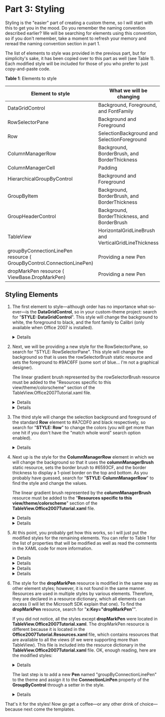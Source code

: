 # Part 3: Styling

Styling is the "easier" part of creating a custom theme, so I will start with this to get you in the mood. Do you remember the naming convention described earlier? We will be searching for elements using this convention, so if you don't remember, take a moment to refresh your memory and reread the naming convention section in part 1.

The list of elements to style was provided in the previous part, but for simplicity's sake, it has been copied over to this part as well (see Table 1). Each modified style will be included for those of you who prefer to just copy-and-paste code.

**Table 1**: Elements to style

|Element to style	|What we will be changing|
|-----------------|------------------------|
|DataGridControl|	Background, Foreground, and FontFamily|
|RowSelectorPane|	Background and Foreground|
|Row	|SelectionBackground and SelectionForeground|
|ColumnManagerRow|	Background, BorderBrush, and BorderThickness|
|ColumnManagerCell|	Padding|
|HierarchicalGroupByControl	|Background and Foreground|
|GroupByItem	|Background, BorderBrush, and BorderThickness|
|GroupHeaderControl|	Background, BorderThickness, and BorderBrush|
|TableView|HorizontalGridLineBrush and VerticalGridLineThickness|
|groupByConnectionLinePen resource ( GroupByControl.ConnectionLinePen)	|Providing a new Pen|
|dropMarkPen resource ( ViewBase.DropMarkPen)	|Providing a new Pen| 

## Styling Elements
1. The first element to style—although order has no importance what-so-ever—is the **DataGridControl**, so in your custom-theme project:
search for "**STYLE: DataGridControl**". This style will change the background to white, the foreground to black, and the font family to Calibri (only available when Office 2007 is installed).

    <details>

        <summary>View the modified properties of the DataGridControl style</summary>

            ```xml
            <Setter Property="Background"
                    Value="White"/>
            <Setter Property="Foreground"
                    Value="Black" />
            <Setter Property="TextElement.FontFamily" 
                    Value="Calibri"/>
            ```
    </details>     

2. Next, we will be providing a new style for the RowSelectorPane, so search for "STYLE: RowSelectorPane". This style will change the background so that is uses the rowSelectorBrush static resource and sets the foreground to #9AC6FF (some sort of blue... I'm not a graphical designer).

    The linear gradient brush represented by the rowSelectorBrush resource must be added to the "Resources specific to this view/theme/colorscheme" section of the TableView.Office2007Tutorial.xaml file.

    <details>

        <summary>  View the modified properties of the RowSelectorPane style</summary>

            ```xml
            <Setter Property="Background"
                Value="{StaticResource rowSelectorBrush}"/>
            <Setter Property="TextElement.Foreground"
                    Value="#9AC6FF"/>
            ```
    </details>  


    <details>

        <summary> View the declaration of the rowSelectorBrush resource</summary>

         ```xml
          <LinearGradientBrush x:Key="rowSelectorBrush"
                            StartPoint="0,0.5"
                            EndPoint="1,0.5">
              <GradientStop Color="#FFFFFF"
                            Offset="0"/>
              <GradientStop Color="#C4DDFF"
                            Offset="1"/>   
          </LinearGradientBrush>
          ```
    </details>
   
   
3. The third style will change the selection background and foreground of the standard **Row** element to #A7CDF0 and black respectively, so search for "**STYLE: Row**" to change the colors (you will get more than one hit if you don't have the "match whole word" search option enabled).    


    <details>

        <summary>View the modified properties of the Row style</summary>

         ```xml
          <Setter Property="SelectionBackground"
                  Value="#A7CDF0"/>
          <Setter Property="SelectionForeground"
                  Value="Black"/>
          ```
    </details>

4. Next up is the style for the **ColumnManagerRow** element in which we will change the background so that it uses the **columnManagerBrush** static resource, sets the border brush to #6593CF, and the border thickness to display a 1-pixel border on the top and bottom. As you probably have guessed, search for "**STYLE: ColumnManagerRow**" to find the style and change the values.

    The linear gradient brush represented by the **columnManagerBrush** resource must be added to the "**Resources specific to this view/theme/colorscheme**" section of the **TableView.Office2007Tutorial.xaml** file.

    <details>

        <summary>View the modified properties of the ColumnManagerRow style</summary>

         ```xml
          <Setter Property="Background"
                  Value="{StaticResource columnManagerBrush}" />
              
          <Setter Property="BorderBrush"
                  Value="#6593CF"/>

          <Setter Property="BorderThickness"
                  Value="0,1,0,1"/>
          ```
    </details>

    <details>

        <summary>View the declaration of the columnManagerBrush resource</summary>

         ```xml
          <LinearGradientBrush x:Key="columnManagerBrush"
                                StartPoint="0.5,0"           
                                EndPoint="0.5,1">
              <GradientStop Color="#FFFFFF"
                            Offset="0" />         
              <GradientStop Color="#C4DDFF"
                            Offset="1" /> 
            </LinearGradientBrush>
          ```
    </details>

5. At this point, you probably get how this works, so I will just put the modified styles for the remaining elements. You can refer to Table 1 for the list of properties that will be modified as well as read the comments in the XAML code for more information.

    <details>

        <summary>ColumnManagerCell style modifications</summary>

         ```xml
          <Setter Property="Padding" Value="4,5,0,0" />
          ```
    </details>

    <details>

        <summary>HierarchicalGroupByControl style modifications</summary>

         ```xml
          <Setter Property="Background"
                Value="{StaticResource groupByControlBackgroundBrush}" />

          <Setter Property="Foreground"
                  Value="#15428B"/>
          ```
          The linear gradient brush represented by the **groupByControlBackgroundBrush** resource must be added to the "**Resources specific to this view/theme/colorscheme**" section of the **TableView.Office2007Tutorial.xaml** file.

          ```xml
          <LinearGradientBrush x:Key="groupByControlBackgroundBrush" StartPoint="0.5,0" EndPoint="0.5,1">
            <GradientStop Color="#E3EFFF" Offset="0" />
            <GradientStop Color="#AFD2FF" Offset="1" />
          </LinearGradientBrush>
          ```
    </details>

    <details>

        <summary>HierachicalGroupByItem style</summary>

         ```xml
          <Setter Property="Background"
                  Value="{StaticResource columnManagerCellBrush}" />

          <Setter Property="BorderBrush"
                  Value="{StaticResource borderBrush}" />

          <Setter Property="BorderThickness"
                  Value="1" /> 
          ```
    </details>

    <details>

        <summary>TableView style</summary>

        Contrary to the other styles, the **TableView** style can be located by searching for "**Default values for the View**".

         ```xml
          <Setter Property="VerticalGridLineThickness"
                        Value="0" />
          <Setter Property="HorizontalGridLineBrush"
                  Value="#E3EFFF" />
          ```
    </details>

6. The style for the **dropMarkPen** resource is modified in the same way as other element styles; however, it is not found in the same manner. Resources are used in multiple styles by various elements. Therefore, they are declared in a resource dictionary, which all elements can access (I will let the Microsoft SDK explain that one). To find the **dropMarkPen** resource, search for "**x:Key="dropMarkPen**"".

    If you did not notice, all the styles except **dropMarkPen** were located in **TableView.Office2007Tutorial.xaml**. The dropMarkPen resource is different because it is located in the **Office2007Tutorial.Resources.xaml** file, which contains resources that are available to all the views (if we were supporting more than TableView). This file is included into the resource dictionary in the **TableView.Office2007Tutorial.xaml** file. OK, enough reading, here are the modified styles:

      <details>

        <summary>dropMarkPen style</summary>

         ```xml
          <Pen x:Key="dropMarkPen" Brush="#A7CDF0" Thickness="7" />  
          ```
    </details>

    The last step is to add a new **Pen** named "groupByConnectionLinePen" to the theme and assign it to the **ConnectionLinPen** property of the **GroupByControl** through a setter in the style.

      <details>

        <summary>groupByConnectionLinePen style</summary>

         ```xml
          <Pen x:Key="groupByConnectionLinePen" Thickness="1" Pen.Brush="#6F9DD9"/>

          <Setter Property="ConnectionLinePen" Value={StaticResource groupByConnectionLinePen}/>
          ```
    </details>

That's it for the styles! Now go get a coffee—or any other drink of choice—because next come the templates. 